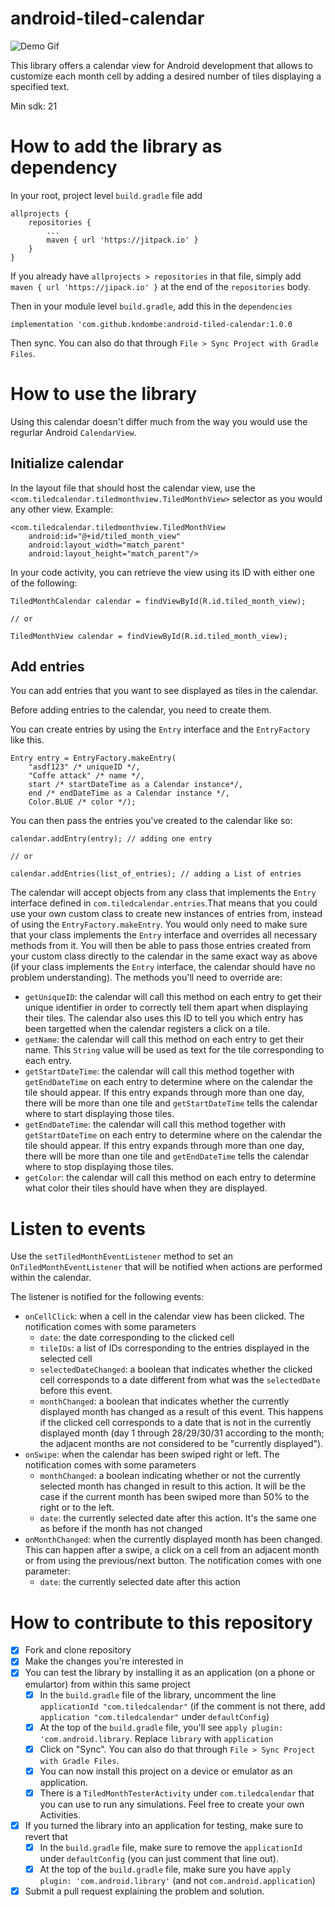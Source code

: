 # android-tiled-calendar
![Demo Gif](https://github.com/kndombe/android-tiled-calendar/blob/master/demo.gif)

This library offers a calendar view for Android development that allows to customize each month cell by adding a desired number of tiles displaying a specified text.

Min sdk: 21

# How to add the library as dependency
In your root, project level `build.gradle` file add

    allprojects {
		repositories {
			...
			maven { url 'https://jitpack.io' }
		}
	}
If you already have `allprojects > repositories` in that file, simply add `maven { url 'https://jipack.io' }` at the end of the `repositories` body.

Then in your module level `build.gradle`, add this in the `dependencies`

    implementation 'com.github.kndombe:android-tiled-calendar:1.0.0
    
Then sync. You can also do that through `File > Sync Project with Gradle Files`.

# How to use the library
Using this calendar doesn't differ much from the way you would use the regurlar Android `CalendarView`.

## Initialize calendar
In the layout file that should host the calendar view, use the `<com.tiledcalendar.tiledmonthview.TiledMonthView>` selector as you would any other view.
Example:

    <com.tiledcalendar.tiledmonthview.TiledMonthView
        android:id="@+id/tiled_month_view"
        android:layout_width="match_parent"
        android:layout_height="match_parent"/>

In your code activity, you can retrieve the view using its ID with either one of the following:

    TiledMonthCalendar calendar = findViewById(R.id.tiled_month_view);

    // or

    TiledMonthView calendar = findViewById(R.id.tiled_month_view);

## Add entries
You can add entries that you want to see displayed as tiles in the calendar.

Before adding entries to the calendar, you need to create them.

You can create entries by using the `Entry` interface and the `EntryFactory` like this.

    Entry entry = EntryFactory.makeEntry(
        "asdf123" /* uniqueID */,
        "Coffe attack" /* name */,
        start /* startDateTime as a Calendar instance*/,
        end /* endDateTime as a Calendar instance */,
        Color.BLUE /* color */);

You can then pass the entries you've created to the calendar like so:

    calendar.addEntry(entry); // adding one entry

    // or

    calendar.addEntries(list_of_entries); // adding a List of entries

The calendar will accept objects from any class that implements the `Entry` interface defined in `com.tiledcalendar.entries`.That means that you could use your own custom class to create new instances of entries from, instead of using the `EntryFactory.makeEntry`. You would only need to make sure that your class implements the `Entry` interface and overrides all necessary methods from it. You will then be able to pass those entries created from your custom class directly to the calendar in the same exact way as above (if your class implements the `Entry` interface, the calendar should have no problem understanding). The methods you'll need to override are:

* `getUniqueID`: the calendar will call this method on each entry to get their unique identifier in order to correctly tell them apart when displaying their tiles. The calendar also uses this ID to tell you which entry has been targetted when the calendar registers a click on a tile.
* `getName`: the calendar will call this method on each entry to get their name. This `String` value will be used as text for the tile corresponding to each entry.
* `getStartDateTime`: the calendar will call this method together with `getEndDateTime` on each entry to determine where on the calendar the tile should appear. If this entry expands through more than one day, there will be more than one tile and `getStartDateTime` tells the calendar where to start displaying those tiles.
* `getEndDateTime`: the calendar will call this method together with `getStartDateTime` on each entry to determine where on the calendar the tile should appear. If this entry expands through more than one day, there will be more than one tile and `getEndDateTime` tells the calendar where to stop displaying those tiles.
* `getColor`: the calendar will call this method on each entry to determine what color their tiles should have when they are displayed.


# Listen to events
Use the `setTiledMonthEventListener` method to set an `OnTiledMonthEventListener` that will be notified when actions are performed within the calendar.

The listener is notified for the following events:

- `onCellClick`: when a cell in the calendar view has been clicked. The notification comes with some parameters
  - `date`: the date corresponding to the clicked cell
  - `tileIDs`: a list of IDs corresponding to the entries displayed in the selected cell
  - `selectedDateChanged`: a boolean that indicates whether the clicked cell corresponds to a date different from what was the `selectedDate` before this event.
  - `monthChanged`: a boolean that indicates whether the currently displayed month has changed as a result of this event. This happens if the clicked cell corresponds to a date that is not in the currently displayed month (day 1 through 28/29/30/31 according to the month; the adjacent months are not considered to be "currently displayed").
- `onSwipe`: when the calendar has been swiped right or left. The notification comes with some parameters
  - `monthChanged`: a boolean indicating whether or not the currently selected month has changed in result to this action. It will be the case if the current month has been swiped more than 50% to the right or to the left.
  - `date`: the currently selected date after this action. It's the same one as before if the month has not changed
- `onMonthChanged`: when the currently displayed month has been changed. This can happen after a swipe, a click on a cell from an adjacent month or from using the previous/next button. The notification comes with one parameter:
  - `date`: the currently selected date after this action

# How to contribute to this repository
- [x] Fork and clone repository
- [x] Make the changes you're interested in
- [x] You can test the library by installing it as an application (on a phone or emulartor) from within this same project
  - [x] In the `build.gradle` file of the library, uncomment the line `applicationId "com.tiledcalendar"` (if the comment is not there, add `application "com.tiledcalendar"` under `defaultConfig`)
  - [x] At the top of the `build.gradle` file, you'll see `apply plugin: 'com.android.library`. Replace `library` with `application`
  - [x] Click on "Sync". You can also do that through `File > Sync Project with Gradle Files`.
  - [x] You can now install this project on a device or emulator as an application.
  - [x] There is a `TiledMonthTesterActivity` under `com.tiledcalendar` that you can use to run any simulations. Feel free to create your own Activities.
- [x] If you turned the library into an application for testing, make sure to revert that
  - [x] In the `build.gradle` file, make sure to remove the `applicationId` under `defaultConfig` (you can just comment that line out).
  - [x] At the top of the `build.gradle` file, make sure you have `apply plugin: 'com.android.library'` (and not `com.android.application`)
- [x] Submit a pull request explaining the problem and solution.
